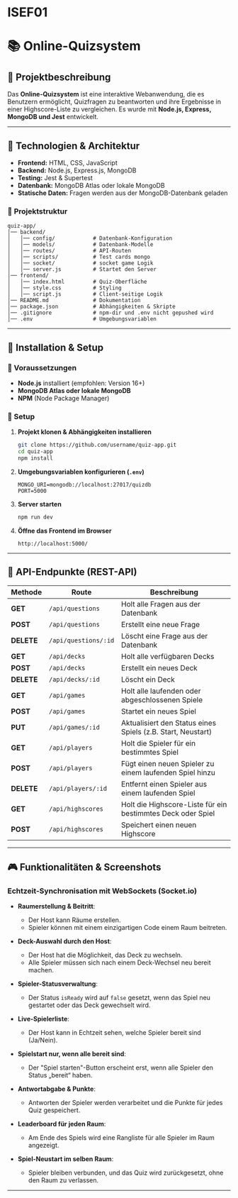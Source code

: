 # ISEF01
# 📚 Online-Quizsystem

## 📌 Projektbeschreibung
Das **Online-Quizsystem** ist eine interaktive Webanwendung, die es Benutzern ermöglicht, Quizfragen zu beantworten und ihre Ergebnisse in einer Highscore-Liste zu vergleichen. Es wurde mit **Node.js, Express, MongoDB und Jest** entwickelt.

---

## 🔧 Technologien & Architektur
- **Frontend:** HTML, CSS, JavaScript
- **Backend:** Node.js, Express.js, MongoDB
- **Testing:** Jest & Supertest
- **Datenbank:** MongoDB Atlas oder lokale MongoDB
- **Statische Daten:** Fragen werden aus der MongoDB-Datenbank geladen

### 📁 **Projektstruktur**
```
quiz-app/
│── backend/
│   │── config/            # Datenbank-Konfiguration
│   │── models/            # Datenbank-Modelle
│   │── routes/            # API-Routen
│   │── scripts/           # Test cards mongo
│   │── socket/            # socket game Logik
│   │── server.js          # Startet den Server
│── frontend/
│   │── index.html         # Quiz-Oberfläche
│   │── style.css          # Styling
│   │── script.js          # Client-seitige Logik
│── README.md              # Dokumentation
│── package.json           # Abhängigkeiten & Skripte
│── .gitignore             # npm-dir und .env nicht gepushed wird
│── .env                   # Umgebungsvariablen
```

---

## 🚀 Installation & Setup
### 🔹 Voraussetzungen
- **Node.js** installiert (empfohlen: Version 16+)
- **MongoDB Atlas oder lokale MongoDB**
- **NPM** (Node Package Manager)

### 🔹 Setup
1. **Projekt klonen & Abhängigkeiten installieren**
   ```sh
   git clone https://github.com/username/quiz-app.git
   cd quiz-app
   npm install
   ```

2. **Umgebungsvariablen konfigurieren (`.env`)**
   ```plaintext
   MONGO_URI=mongodb://localhost:27017/quizdb
   PORT=5000
   ```

3. **Server starten**
   ```sh
   npm run dev
   ```

4. **Öffne das Frontend im Browser**
   ```
   http://localhost:5000/
   ```

---

## 📡 API-Endpunkte (REST-API)

| Methode  | Route                          | Beschreibung                                                  |
|----------|--------------------------------|---------------------------------------------------------------|
| **GET**  | `/api/questions`               | Holt alle Fragen aus der Datenbank                             |
| **POST** | `/api/questions`               | Erstellt eine neue Frage                                       |
| **DELETE**| `/api/questions/:id`          | Löscht eine Frage aus der Datenbank                            |
| **GET**  | `/api/decks`                   | Holt alle verfügbaren Decks                                   |
| **POST** | `/api/decks`                   | Erstellt ein neues Deck                                        |
| **DELETE**| `/api/decks/:id`              | Löscht ein Deck                                                |
| **GET**  | `/api/games`                   | Holt alle laufenden oder abgeschlossenen Spiele                |
| **POST** | `/api/games`                   | Startet ein neues Spiel                                        |
| **PUT**  | `/api/games/:id`               | Aktualisiert den Status eines Spiels (z.B. Start, Neustart)    |
| **GET**  | `/api/players`                 | Holt die Spieler für ein bestimmtes Spiel                      |
| **POST** | `/api/players`                 | Fügt einen neuen Spieler zu einem laufenden Spiel hinzu        |
| **DELETE**| `/api/players/:id`            | Entfernt einen Spieler aus einem laufenden Spiel               |
| **GET**  | `/api/highscores`              | Holt die Highscore-Liste für ein bestimmtes Deck oder Spiel   |
| **POST** | `/api/highscores`              | Speichert einen neuen Highscore                                |


---

## 🎮 Funktionalitäten & Screenshots

### Echtzeit-Synchronisation mit WebSockets (Socket.io)
- **Raumerstellung & Beitritt**: 
  - Der Host kann Räume erstellen.
  - Spieler können mit einem einzigartigen Code einem Raum beitreten.

- **Deck-Auswahl durch den Host**: 
  - Der Host hat die Möglichkeit, das Deck zu wechseln.
  - Alle Spieler müssen sich nach einem Deck-Wechsel neu bereit machen.

- **Spieler-Statusverwaltung**: 
  - Der Status `isReady` wird auf `false` gesetzt, wenn das Spiel neu gestartet oder das Deck gewechselt wird.

- **Live-Spielerliste**: 
  - Der Host kann in Echtzeit sehen, welche Spieler bereit sind (Ja/Nein).

- **Spielstart nur, wenn alle bereit sind**: 
  - Der "Spiel starten"-Button erscheint erst, wenn alle Spieler den Status „bereit“ haben.

- **Antwortabgabe & Punkte**: 
  - Antworten der Spieler werden verarbeitet und die Punkte für jedes Quiz gespeichert.

- **Leaderboard für jeden Raum**: 
  - Am Ende des Spiels wird eine Rangliste für alle Spieler im Raum angezeigt.

- **Spiel-Neustart im selben Raum**: 
  - Spieler bleiben verbunden, und das Quiz wird zurückgesetzt, ohne den Raum zu verlassen.

---



